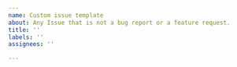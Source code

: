 ```yaml
---
name: Custom issue template
about: Any Issue that is not a bug report or a feature request.
title: ''
labels: ''
assignees: ''

---
```




